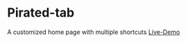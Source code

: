 # Pirated-tab
A customized home page with multiple shortcuts
[Live-Demo](https://pirated-tab.netlify.app/)
